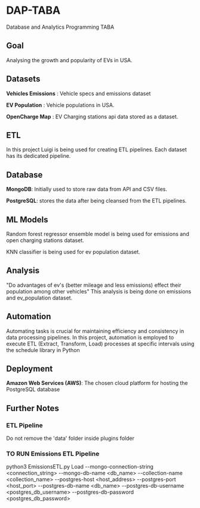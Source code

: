 # DAP-TABA
Database and Analytics Programming TABA

## Goal
Analysing the growth and popularity of EVs in USA.

## Datasets
**Vehicles Emissions** : Vehicle specs and emissions dataset

**EV Population** : Vehicle populations in USA.

**OpenCharge Map** : EV Charging stations api data stored as a dataset.

## ETL
In this project Luigi is being used for creating ETL pipelines.
Each dataset has its dedicated pipeline.

## Database
**MongoDB**: Initially used to store raw data from API and CSV files.

**PostgreSQL**:  stores the data after being cleansed from the ETL pipelines.

## ML Models
Random forest regressor ensemble model is being used for emissions and open charging stations dataset.

KNN classifier is being used for ev population dataset.

## Analysis
"Do advantages of ev's (better mileage and less emissions) effect their population among other vehicles"
This analysis is being done on emissions and ev_population dataset.

## Automation
Automating tasks is crucial for maintaining efficiency and consistency in data processing pipelines. 
In this project, automation is employed to execute ETL (Extract, Transform, Load) processes at specific intervals using the schedule library in Python

## Deployment 
**Amazon Web Services (AWS)**: The chosen cloud platform for hosting the PostgreSQL database

## Further Notes 
### ETL Pipeline
Do not remove the 'data' folder inside plugins folder

### TO RUN Emissions ETL Pipeline
python3 EmissionsETL.py Load  --mongo-connection-string <connection_string> --mongo-db-name <db_name> --collection-name <collection_name> --postgres-host <host_address> --postgres-port <host_port>  --postgres-db-name <db_name> --postgres-db-username <postgres_db_username> --postgres-db-password <postgres_db_password>